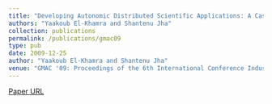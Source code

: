 ```yaml
---
title: "Developing Autonomic Distributed Scientific Applications: A Case Study From History Matching Using Ensemble Kalman-Filters"
authors: "Yaakoub El-Khamra and Shantenu Jha"
collection: publications
permalink: /publications/gmac09
type: pub
date: 2009-12-25
author: "Yaakoub El-Khamra and Shantenu Jha"
venue: "GMAC '09: Proceedings of the 6th International Conference Industry Session on Grids meets Autonomic Computing"
---
```

[Paper URL](http://dl.acm.org/citation.cfm?id=1555304)
